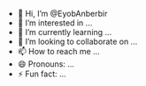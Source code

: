 - 👋 Hi, I’m @EyobAnberbir
- 👀 I’m interested in ...
- 🌱 I’m currently learning ...
- 💞️ I’m looking to collaborate on ...
- 📫 How to reach me ...
- 😄 Pronouns: ...
- ⚡ Fun fact: ...

<!---
EyobAnberbir/EyobAnberbir is a ✨ special ✨ repository because its `README.md` (this file) appears on your GitHub profile.
You can click the Preview link to take a look at your changes.
--->
